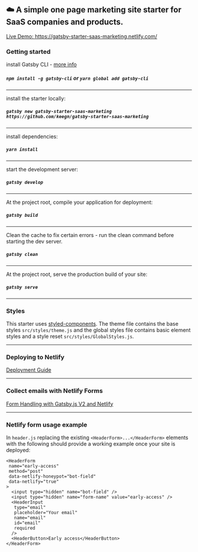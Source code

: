 ## ☁️ A simple one page marketing site starter for SaaS companies and products.

[Live Demo: https://gatsby-starter-saas-marketing.netlify.com/ ](https://gatsby-starter-saas-marketing.netlify.com/)

### Getting started

install Gatsby CLI - [more info](https://www.gatsbyjs.org/tutorial/part-zero/)
##### `npm install -g gatsby-cli` or `yarn global add gatsby-cli`
---

install the starter locally:
##### `gatsby new gatsby-starter-saas-marketing https://github.com/keegn/gatsby-starter-saas-marketing`
---
install dependencies: 
##### `yarn install`
---
start the development server:
##### `gatsby develop`
---
At the project root, compile your application for deployment:
##### `gatsby build`
---
Clean the cache to fix certain errors - run the clean command before starting the dev server.
#####  `gatsby clean`
---
At the project root, serve the production build of your site:
##### `gatsby serve`
---
### Styles

This starter uses [styled-components](https://www.styled-components.com/). The theme file contains the base styles `src/styles/theme.js` and the global styles file contains basic element styles and a style reset `src/styles/GlobalStyles.js`.

---

### Deploying to Netlify

[Deployment Guide](http://gatsbyjs.org/docs/deploying-to-netlify)

---
### Collect emails with Netlify Forms

[Form Handling with Gatsby.js V2 and Netlify](https://codebushi.com/form-handling-gatsby-netlify/)

---
### Netlify form usage example

In `header.js` replacing the existing `<HeaderForm>...</HeaderForm>` elements with the following should provide a working example once your site is deployed: 
```
<HeaderForm
 name="early-access"
 method="post"
 data-netlify-honeypot="bot-field"
 data-netlify="true"
>
  <input type="hidden" name="bot-field" />
  <input type="hidden" name="form-name" value="early-access" />
  <HeaderInput
   type="email"
   placeholder="Your email"
   name="email"
   id="email"
   required
  />
  <HeaderButton>Early access</HeaderButton>
</HeaderForm>
```
